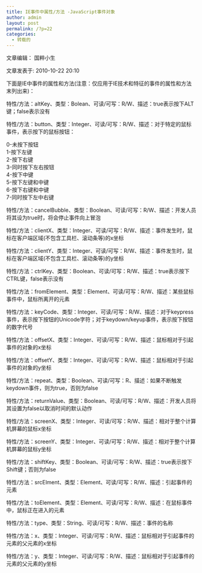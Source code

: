 ```yaml
---
title: IE事件中属性/方法 -JavaScript事件对象
author: admin
layout: post
permalink: /?p=22
categories:
  - 转载的
---
```

文章编辑： 国粹小生

文章发表于: 2010-10-22 20:10

下面是IE中事件的属性和方法(注意：仅应用于IE技术和特征的事件的属性和方法末列出来)：

特性/方法：altKey、类型：Bolean、可读/可写：R/W、描述：true表示按下ALT键；false表示没有

特性/方法：button、类型：Integer、可读/可写：R/W、描述：对于特定的鼠标事件，表示按下的鼠标按钮：

0-未按下按钮  
1-按下左键  
2-按下右键  
3-同时按下左右按钮  
4-按下中键  
5-按下左键和中键  
6-按下右键和中键  
7-同时按下左中右键

特性/方法：cancelBubble、类型：Boolean、可读/可写：R/W、描述：开发人员将其设为true时，将会停止事件向上冒泡

特性/方法：clientX、类型：Integer、可读/可写：R/W、描述：事件发生时，鼠标在客户端区域(不包含工具栏、滚动条等)的x坐标

特性/方法：clientY、类型：Integer、可读/可写：R/W、描述：事件发生时，鼠标在客户端区域(不包含工具栏、滚动条等)的y坐标

特性/方法：ctrlKey、类型：Boolean、可读/可写：R/W、描述：true表示按下CTRL键，false表示没有

特性/方法：fromElement、类型：Element、可读/可写：R/W、描述：某些鼠标事件中，鼠标所离开的元素

特性/方法：keyCode、类型：Integer、可读/可写：R/W、描述：对于keypress事件，表示按下按钮的Unicode字符；对于keydown/keyup事件，表示按下按钮的数字代号

特性/方法：offsetX、类型：Integer、可读/可写：R/W、描述：鼠标相对于引起事件的对象的x坐标

特性/方法：offsetY、类型：Integer、可读/可写：R/W、描述：鼠标相对于引起事件的对象的y坐标

特性/方法：repeat、类型：Boolean、可读/可写：R、描述：如果不断触发keydown事件，则为true，否则为false

特性/方法：returnValue、类型：Boolean、可读/可写：R/W、描述：开发人员将其设置为false以取消时间的默认动作

特性/方法：screenX、类型：Integer、可读/可写：R/W、描述：相对于整个计算机屏幕的鼠标x坐标

特性/方法：screenY、类型：Integer、可读/可写：R/W、描述：相对于整个计算机屏幕的鼠标y坐标

特性/方法：shiftKey、类型：Boolean、可读/可写：R/W、描述：true表示按下Shift键；否则为false

特性/方法：srcElment、类型：Element、可读/可写：R/W、描述：引起事件的元素

特性/方法：toElement、类型：Element、可读/可写：R/W、描述：在鼠标事件中，鼠标正在进入的元素

特性/方法：type、类型：String、可读/可写：R/W、描述：事件的名称

特性/方法：x、类型：Integer、可读/可写：R/W、描述：鼠标相对于引起事件的元素的父元素的x坐标

特性/方法：y、类型：Integer、可读/可写：R/W、描述：鼠标相对于引起事件的元素的父元素的y坐标